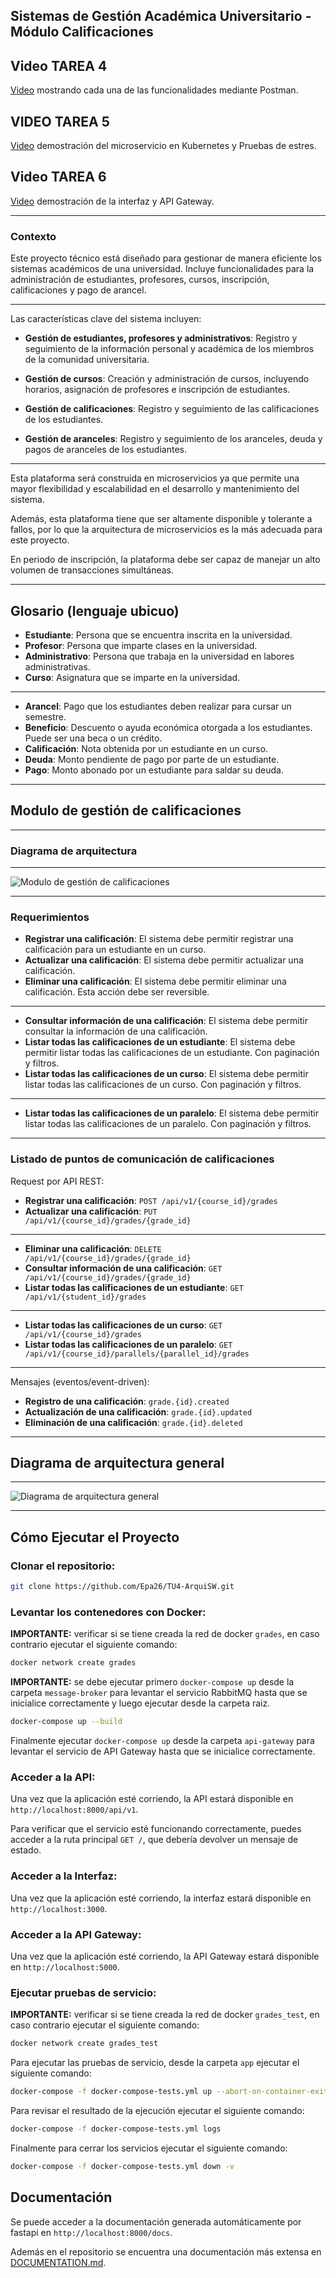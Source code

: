 ## Sistemas de Gestión Académica Universitario - Módulo Calificaciones

## Video TAREA 4

[Video](https://youtu.be/opn19XAtM70) mostrando cada una de las funcionalidades mediante Postman. 

## VIDEO TAREA 5

[Video](https://youtu.be/T5IYc8vYJjw) demostración del microservicio en Kubernetes y Pruebas de estres.

## Video TAREA 6

[Video](https://youtu.be/qOaWysEZORQ) demostración de la interfaz y API Gateway.

---

### Contexto

Este proyecto técnico está diseñado para gestionar de manera eficiente los sistemas académicos de una universidad. Incluye funcionalidades para la administración de estudiantes, profesores, cursos, inscripción, calificaciones y pago de arancel.

---

Las características clave del sistema incluyen:

- **Gestión de estudiantes, profesores y administrativos**: Registro y seguimiento de la información personal y académica de los miembros de la comunidad universitaria.
- **Gestión de cursos**: Creación y administración de cursos, incluyendo horarios, asignación de profesores e inscripción de estudiantes.
- **Gestión de calificaciones**: Registro y seguimiento de las calificaciones de los estudiantes.

- **Gestión de aranceles**: Registro y seguimiento de los aranceles, deuda y pagos de aranceles de los estudiantes.

---

Esta plataforma será construida en microservicios ya que permite una mayor flexibilidad y escalabilidad en el desarrollo y mantenimiento del sistema.

Además, esta plataforma tiene que ser altamente disponible y tolerante a fallos, por lo que la arquitectura de microservicios es la más adecuada para este proyecto.

En periodo de inscripción, la plataforma debe ser capaz de manejar un alto volumen de transacciones simultáneas.

---

## Glosario (lenguaje ubicuo)

- **Estudiante**: Persona que se encuentra inscrita en la universidad.
- **Profesor**: Persona que imparte clases en la universidad.
- **Administrativo**: Persona que trabaja en la universidad en labores administrativas.
- **Curso**: Asignatura que se imparte en la universidad.
--- 
- **Arancel**: Pago que los estudiantes deben realizar para cursar un semestre.
- **Beneficio**: Descuento o ayuda económica otorgada a los estudiantes. Puede ser una beca o un crédito.
- **Calificación**: Nota obtenida por un estudiante en un curso.
- **Deuda**: Monto pendiente de pago por parte de un estudiante.
- **Pago**: Monto abonado por un estudiante para saldar su deuda.

---

## Modulo de gestión de calificaciones

---

### Diagrama de arquitectura
---

<!-- _class: default -->
![Modulo de gestión de calificaciones](./assets/grades.svg)


---

### Requerimientos

- **Registrar una calificación**: El sistema debe permitir registrar una calificación para un estudiante en un curso.
- **Actualizar una calificación**: El sistema debe permitir actualizar una calificación.
- **Eliminar una calificación**: El sistema debe permitir eliminar una calificación. Esta acción debe ser reversible.
---

- **Consultar información de una calificación**: El sistema debe permitir consultar la información de una calificación.
- **Listar todas las calificaciones de un estudiante**: El sistema debe permitir listar todas las calificaciones de un estudiante. Con paginación y filtros.
- **Listar todas las calificaciones de un curso**: El sistema debe permitir listar todas las calificaciones de un curso. Con paginación y filtros.
---
- **Listar todas las calificaciones de un paralelo**: El sistema debe permitir listar todas las calificaciones de un paralelo. Con paginación y filtros.

---

### Listado de puntos de comunicación de calificaciones

Request por API REST:
- **Registrar una calificación**: `POST /api/v1/{course_id}/grades`
- **Actualizar una calificación**: `PUT /api/v1/{course_id}/grades/{grade_id}`
---

- **Eliminar una calificación**: `DELETE /api/v1/{course_id}/grades/{grade_id}`
- **Consultar información de una calificación**: `GET /api/v1/{course_id}/grades/{grade_id}`
- **Listar todas las calificaciones de un estudiante**: `GET /api/v1/{student_id}/grades`
---
- **Listar todas las calificaciones de un curso**: `GET /api/v1/{course_id}/grades`
- **Listar todas las calificaciones de un paralelo**: `GET /api/v1/{course_id}/parallels/{parallel_id}/grades`

---

Mensajes (eventos/event-driven):

- **Registro de una calificación**: `grade.{id}.created`
- **Actualización de una calificación**: `grade.{id}.updated`
- **Eliminación de una calificación**: `grade.{id}.deleted`

---
## Diagrama de arquitectura general

---

<!-- _class: default -->

![Diagrama de arquitectura general](./assets/general.svg)

---

## Cómo Ejecutar el Proyecto
### Clonar el repositorio:
```bash
git clone https://github.com/Epa26/TU4-ArquiSW.git
```

### Levantar los contenedores con Docker:

**IMPORTANTE:** verificar si se tiene creada la red de docker `grades`, en caso contrario ejecutar el siguiente comando:

```bash
docker network create grades
```

**IMPORTANTE:** se debe ejecutar primero `docker-compose up` desde la carpeta `message-broker` para levantar el servicio RabbitMQ hasta que se inicialice correctamente y luego ejecutar desde la carpeta raiz. 

```bash
docker-compose up --build
```

Finalmente ejecutar `docker-compose up` desde la carpeta `api-gateway` para levantar el servicio de API Gateway hasta que se inicialice correctamente.

### Acceder a la API:
Una vez que la aplicación esté corriendo, la API estará disponible en `http://localhost:8000/api/v1`.

Para verificar que el servicio esté funcionando correctamente, puedes acceder a la ruta principal `GET /`, que debería devolver un mensaje de estado.

### Acceder a la Interfaz:
Una vez que la aplicación esté corriendo, la interfaz estará disponible en `http://localhost:3000`.

### Acceder a la API Gateway:
Una vez que la aplicación esté corriendo, la API Gateway estará disponible en `http://localhost:5000`.

### Ejecutar pruebas de servicio:

**IMPORTANTE:** verificar si se tiene creada la red de docker `grades_test`, en caso contrario ejecutar el siguiente comando:

```bash
docker network create grades_test
```

Para ejecutar las pruebas de servicio, desde la carpeta `app` ejecutar el siguiente comando:

```bash
docker-compose -f docker-compose-tests.yml up --abort-on-container-exit --exit-code-from tests
```

Para revisar el resultado de la ejecución ejecutar el siguiente comando:

```bash
docker-compose -f docker-compose-tests.yml logs 
```

Finalmente para cerrar los servicios ejecutar el siguiente comando:

```bash
docker-compose -f docker-compose-tests.yml down -v
```

## Documentación

Se puede acceder a la documentación generada automáticamente por fastapi en `http://localhost:8000/docs`.

Además en el repositorio se encuentra una documentación más extensa en [DOCUMENTATION.md](DOCUMENTATION.md).

